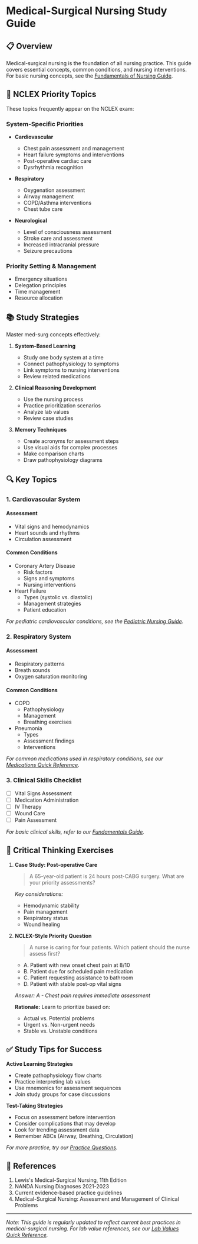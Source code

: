 # Medical-Surgical Nursing Study Guide

## 📋 Overview
Medical-surgical nursing is the foundation of all nursing practice. This guide covers essential concepts, common conditions, and nursing interventions. For basic nursing concepts, see the [Fundamentals of Nursing Guide](/materials/study-guide/fundamentals).

## 🎯 NCLEX Priority Topics
These topics frequently appear on the NCLEX exam:

### System-Specific Priorities
- **Cardiovascular**
  - Chest pain assessment and management
  - Heart failure symptoms and interventions
  - Post-operative cardiac care
  - Dysrhythmia recognition

- **Respiratory**
  - Oxygenation assessment
  - Airway management
  - COPD/Asthma interventions
  - Chest tube care

- **Neurological**
  - Level of consciousness assessment
  - Stroke care and assessment
  - Increased intracranial pressure
  - Seizure precautions

### Priority Setting & Management
- Emergency situations
- Delegation principles
- Time management
- Resource allocation

## 📚 Study Strategies
Master med-surg concepts effectively:

1. **System-Based Learning**
   - Study one body system at a time
   - Connect pathophysiology to symptoms
   - Link symptoms to nursing interventions
   - Review related medications

2. **Clinical Reasoning Development**
   - Use the nursing process
   - Practice prioritization scenarios
   - Analyze lab values
   - Review case studies

3. **Memory Techniques**
   - Create acronyms for assessment steps
   - Use visual aids for complex processes
   - Make comparison charts
   - Draw pathophysiology diagrams

## 🔍 Key Topics

### 1. Cardiovascular System
#### Assessment
- Vital signs and hemodynamics
- Heart sounds and rhythms
- Circulation assessment

#### Common Conditions
- Coronary Artery Disease
  - Risk factors
  - Signs and symptoms
  - Nursing interventions
- Heart Failure
  - Types (systolic vs. diastolic)
  - Management strategies
  - Patient education
  
*For pediatric cardiovascular conditions, see the [Pediatric Nursing Guide](/materials/study-guide/pediatrics).*

### 2. Respiratory System
#### Assessment
- Respiratory patterns
- Breath sounds
- Oxygen saturation monitoring

#### Common Conditions
- COPD
  - Pathophysiology
  - Management
  - Breathing exercises
- Pneumonia
  - Types
  - Assessment findings
  - Interventions
  
*For common medications used in respiratory conditions, see our [Medications Quick Reference](/materials/quick-reference/medications).*

### 3. Clinical Skills Checklist
- [ ] Vital Signs Assessment
- [ ] Medication Administration
- [ ] IV Therapy
- [ ] Wound Care
- [ ] Pain Assessment

*For basic clinical skills, refer to our [Fundamentals Guide](/materials/study-guide/fundamentals).*

## 💭 Critical Thinking Exercises
1. **Case Study: Post-operative Care**
   > A 65-year-old patient is 24 hours post-CABG surgery. What are your priority assessments?
   
   *Key considerations:*
   - Hemodynamic stability
   - Pain management
   - Respiratory status
   - Wound healing

2. **NCLEX-Style Priority Question**
   > A nurse is caring for four patients. Which patient should the nurse assess first?
   - A. Patient with new onset chest pain at 8/10
   - B. Patient due for scheduled pain medication
   - C. Patient requesting assistance to bathroom
   - D. Patient with stable post-op vital signs
   
   *Answer: A - Chest pain requires immediate assessment*
   
   **Rationale:** Learn to prioritize based on:
   - Actual vs. Potential problems
   - Urgent vs. Non-urgent needs
   - Stable vs. Unstable conditions

## ✅ Study Tips for Success
**Active Learning Strategies**
- Create pathophysiology flow charts
- Practice interpreting lab values
- Use mnemonics for assessment sequences
- Join study groups for case discussions

**Test-Taking Strategies**
- Focus on assessment before intervention
- Consider complications that may develop
- Look for trending assessment data
- Remember ABCs (Airway, Breathing, Circulation)

*For more practice, try our [Practice Questions](/practice).*

## 📖 References
1. Lewis's Medical-Surgical Nursing, 11th Edition
2. NANDA Nursing Diagnoses 2021-2023
3. Current evidence-based practice guidelines
4. Medical-Surgical Nursing: Assessment and Management of Clinical Problems

---
*Note: This guide is regularly updated to reflect current best practices in medical-surgical nursing. For lab value references, see our [Lab Values Quick Reference](/materials/quick-reference/lab-values).* 